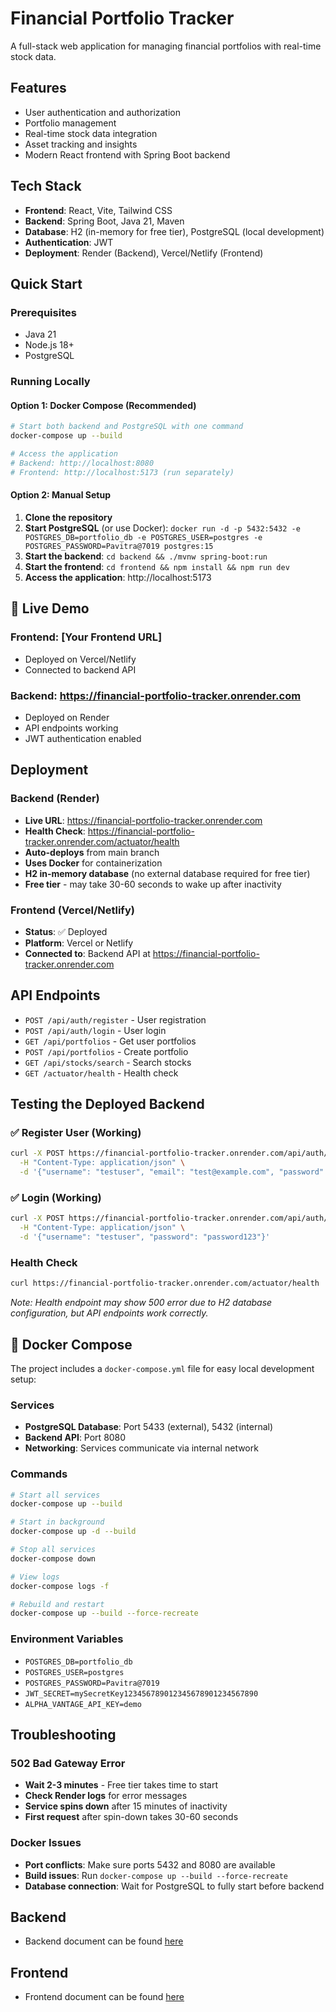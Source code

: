 # Financial Portfolio Tracker

A full-stack web application for managing financial portfolios with real-time stock data.

## Features

- User authentication and authorization
- Portfolio management
- Real-time stock data integration
- Asset tracking and insights
- Modern React frontend with Spring Boot backend

## Tech Stack

- **Frontend**: React, Vite, Tailwind CSS
- **Backend**: Spring Boot, Java 21, Maven
- **Database**: H2 (in-memory for free tier), PostgreSQL (local development)
- **Authentication**: JWT
- **Deployment**: Render (Backend), Vercel/Netlify (Frontend)

## Quick Start

### Prerequisites

- Java 21
- Node.js 18+
- PostgreSQL

### Running Locally

#### Option 1: Docker Compose (Recommended)

```bash
# Start both backend and PostgreSQL with one command
docker-compose up --build

# Access the application
# Backend: http://localhost:8080
# Frontend: http://localhost:5173 (run separately)
```

#### Option 2: Manual Setup

1. **Clone the repository**
2. **Start PostgreSQL** (or use Docker): `docker run -d -p 5432:5432 -e POSTGRES_DB=portfolio_db -e POSTGRES_USER=postgres -e POSTGRES_PASSWORD=Pavitra@7019 postgres:15`
3. **Start the backend**: `cd backend && ./mvnw spring-boot:run`
4. **Start the frontend**: `cd frontend && npm install && npm run dev`
5. **Access the application**: http://localhost:5173

## 🚀 Live Demo

### **Frontend**: [Your Frontend URL]

- Deployed on Vercel/Netlify
- Connected to backend API

### **Backend**: https://financial-portfolio-tracker.onrender.com

- Deployed on Render
- API endpoints working
- JWT authentication enabled

## Deployment

### Backend (Render)

- **Live URL**: https://financial-portfolio-tracker.onrender.com
- **Health Check**: https://financial-portfolio-tracker.onrender.com/actuator/health
- **Auto-deploys** from main branch
- **Uses Docker** for containerization
- **H2 in-memory database** (no external database required for free tier)
- **Free tier** - may take 30-60 seconds to wake up after inactivity

### Frontend (Vercel/Netlify)

- **Status**: ✅ Deployed
- **Platform**: Vercel or Netlify
- **Connected to**: Backend API at https://financial-portfolio-tracker.onrender.com

## API Endpoints

- `POST /api/auth/register` - User registration
- `POST /api/auth/login` - User login
- `GET /api/portfolios` - Get user portfolios
- `POST /api/portfolios` - Create portfolio
- `GET /api/stocks/search` - Search stocks
- `GET /actuator/health` - Health check

## Testing the Deployed Backend

### ✅ Register User (Working)

```bash
curl -X POST https://financial-portfolio-tracker.onrender.com/api/auth/register \
  -H "Content-Type: application/json" \
  -d '{"username": "testuser", "email": "test@example.com", "password": "password123"}'
```

### ✅ Login (Working)

```bash
curl -X POST https://financial-portfolio-tracker.onrender.com/api/auth/login \
  -H "Content-Type: application/json" \
  -d '{"username": "testuser", "password": "password123"}'
```

### Health Check

```bash
curl https://financial-portfolio-tracker.onrender.com/actuator/health
```

_Note: Health endpoint may show 500 error due to H2 database configuration, but API endpoints work correctly._

## 🐳 Docker Compose

The project includes a `docker-compose.yml` file for easy local development setup:

### Services

- **PostgreSQL Database**: Port 5433 (external), 5432 (internal)
- **Backend API**: Port 8080
- **Networking**: Services communicate via internal network

### Commands

```bash
# Start all services
docker-compose up --build

# Start in background
docker-compose up -d --build

# Stop all services
docker-compose down

# View logs
docker-compose logs -f

# Rebuild and restart
docker-compose up --build --force-recreate
```

### Environment Variables

- `POSTGRES_DB=portfolio_db`
- `POSTGRES_USER=postgres`
- `POSTGRES_PASSWORD=Pavitra@7019`
- `JWT_SECRET=mySecretKey123456789012345678901234567890`
- `ALPHA_VANTAGE_API_KEY=demo`

## Troubleshooting

### 502 Bad Gateway Error

- **Wait 2-3 minutes** - Free tier takes time to start
- **Check Render logs** for error messages
- **Service spins down** after 15 minutes of inactivity
- **First request** after spin-down takes 30-60 seconds

### Docker Issues

- **Port conflicts**: Make sure ports 5432 and 8080 are available
- **Build issues**: Run `docker-compose up --build --force-recreate`
- **Database connection**: Wait for PostgreSQL to fully start before backend

## Backend

- Backend document can be found [here](./backend/README.md)

## Frontend

- Frontend document can be found [here](./frontend/README.md)
